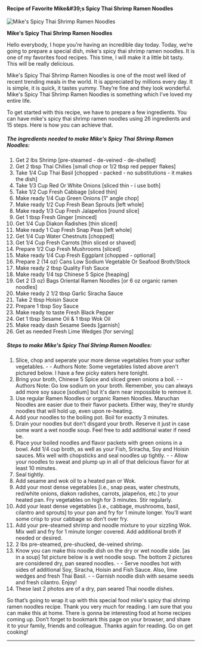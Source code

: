             

#### Recipe of Favorite Mike&amp;#39;s Spicy Thai Shrimp Ramen Noodles

![Mike's Spicy Thai Shrimp Ramen Noodles](https://img-global.cpcdn.com/recipes/1677bbd2e08edcad/751x532cq70/mikes-spicy-thai-shrimp-ramen-noodles-recipe-main-photo.jpg)

**Mike's Spicy Thai Shrimp Ramen Noodles**

Hello everybody, I hope you’re having an incredible day today. Today, we’re going to prepare a special dish, mike's spicy thai shrimp ramen noodles. It is one of my favorites food recipes. This time, I will make it a little bit tasty. This will be really delicious.

Mike's Spicy Thai Shrimp Ramen Noodles is one of the most well liked of recent trending meals in the world. It is appreciated by millions every day. It is simple, it is quick, it tastes yummy. They’re fine and they look wonderful. Mike's Spicy Thai Shrimp Ramen Noodles is something which I’ve loved my entire life.

To get started with this recipe, we have to prepare a few ingredients. You can have mike's spicy thai shrimp ramen noodles using 26 ingredients and 15 steps. Here is how you can achieve that.

##### The ingredients needed to make Mike's Spicy Thai Shrimp Ramen Noodles:

1.  Get 2 lbs Shrimp \[pre-steamed - de-veined - de-shelled\]
2.  Get 2 tbsp Thai Chilies \[small chop or 1/2 tbsp red pepper flakes\]
3.  Take 1/4 Cup Thai Basil \[chopped - packed - no substitutions - it makes the dish\]
4.  Take 1/3 Cup Red Or White Onions \[sliced thin - i use both\]
5.  Take 1/2 Cup Fresh Cabbage \[sliced thin\]
6.  Make ready 1/4 Cup Green Onions \[1" angle chop\]
7.  Make ready 1/2 Cup Fresh Bean Sprouts \[left whole\]
8.  Make ready 1/3 Cup Fresh Jalapeños \[round slice\]
9.  Get 1 tbsp Fresh Ginger \[minced\]
10.  Get 1/4 Cup Diakon Radishes \[thin sliced\]
11.  Make ready 1 Cup Fresh Snap Peas \[left whole\]
12.  Get 1/4 Cup Water Chestnuts \[chopped\]
13.  Get 1/4 Cup Fresh Carrots \[thin sliced or shaved\]
14.  Prepare 1/2 Cup Fresh Mushrooms \[sliced\]
15.  Make ready 1/4 Cup Fresh Eggplant \[chopped - optional\]
16.  Prepare 2 (14 oz) Cans Low Sodium Vegetable Or Seafood Broth/Stock
17.  Make ready 2 tbsp Quality Fish Sauce
18.  Make ready 1/4 tsp Chinese 5 Spice \[heaping\]
19.  Get 2 (3 oz) Bags Oriental Ramen Noodles \[or 6 oz organic ramen noodles\]
20.  Make ready 2 1/2 tbsp Garlic Siracha Sauce
21.  Take 2 tbsp Hoisin Sauce
22.  Prepare 1 tbsp Soy Sauce
23.  Make ready to taste Fresh Black Pepper
24.  Get 1 tbsp Sesame Oil & 1 tbsp Wok Oil
25.  Make ready dash Sesame Seeds \[garnish\]
26.  Get as needed Fresh Lime Wedges \[for serving\]

##### Steps to make Mike's Spicy Thai Shrimp Ramen Noodles:

1.  Slice, chop and seperate your more dense vegetables from your softer vegetables. - - Authors Note: Some vegetables listed above aren't pictured below. I have a few picky eaters here tonight.
2.  Bring your broth, Chinese 5 Spice and sliced green onions a boil. - - Authors Note: Go low sodium on your broth. Remember, you can always add more soy sauce \[sodium\] but it's darn near impossible to remove it.
3.  Use regular Ramen Noodles or organic Ramen Noodles. Maruchan Noodles are easier due to their flavor packets. Either way, they're sturdy noodles that will hold up, even upon re-heating.
4.  Add your noodles to the boiling pot. Boil for exactly 3 minutes.
5.  Drain your noodles but don't disgard your broth. Reserve it just in case some want a wet noodle soup. Feel free to add additional water if need be.
6.  Place your boiled noodles and flavor packets with green onions in a bowl. Add 1/4 cup broth, as well as your Fish, Sriracha, Soy and Hoisin sauces. Mix well with chopsticks and seal noodles up tightly. - - Allow your noodles to sweat and plump up in all of that delicious flavor for at least 10 minutes.
7.  Seal tightly.
8.  Add sesame and wok oil to a heated pan or Wok.
9.  Add your most dense vegetables \[i.e., snap peas, water chestnuts, red/white onions, diakon radishes, carrots, jalapeños, etc.\] to your heated pan. Fry vegetables on high for 3 minutes. Stir regularly.
10.  Add your least dense vegetables \[i.e., cabbage, mushrooms, basil, cilantro and sprouts\] to your pan and fry for 1 minute longer. You'll want some crisp to your cabbage so don't over fry.
11.  Add your pre-steamed shrimp and noodle mixture to your sizzling Wok. Mix well and fry for 1 minute longer covered. Add additional broth if needed or desired.
12.  2 lbs pre-steamed, pre-shucked, de-veined shrimp.
13.  Know you can make this noodle dish on the dry or wet noodle side. \[as in a soup\] 1st picture below is a wet noodle soup. The bottom 2 pictures are considered dry, pan seared noodles. - - Serve noodles hot with sides of additional Soy, Siracha, Hoisin and Fish Sauce. Also, lime wedges and fresh Thai Basil. - - Garnish noodle dish with sesame seeds and fresh cilantro. Enjoy!
14.  These last 2 photos are of a dry, pan seared Thai noodle dishes.

So that’s going to wrap it up with this special food mike's spicy thai shrimp ramen noodles recipe. Thank you very much for reading. I am sure that you can make this at home. There is gonna be interesting food at home recipes coming up. Don’t forget to bookmark this page on your browser, and share it to your family, friends and colleague. Thanks again for reading. Go on get cooking!

* * *